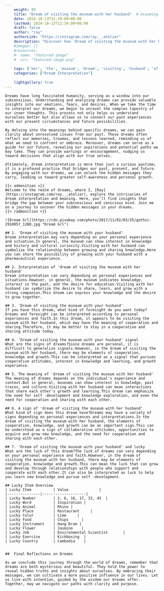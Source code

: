 ```yaml
---
    weight: 93
    title: "Dream of visiting the museum with her husband"  # Assuming 'title' column exists
    date: 2024-10-13T12:39:00+08:00
    lastmod: 2024-10-13T12:39:00+08:00
    draft: false
    author: "ray"
    authorLink: "https://instagram.com/ray._.atelier"
    description: "Discover how 'Dream of visiting the museum with her husband' can interpret your future and uncover its significant meanings in your life."
    #images: []
    #resources:
    #- name: "featured-image"
    #  src: "featured-image.png"
    
    tags: ['her', 'the', 'museum', 'Dream', 'visiting', 'husband', 'of', 'with']
    categories: ["Dream Interpretation"]
    
    lightgallery: true
---
```

    
    Dreams have long fascinated humanity, serving as a window into our subconscious. Understanding and analyzing dreams can provide valuable insights into our emotions, fears, and desires. When we take the time to interpret our dreams, we begin to unravel the complex tapestry of our inner thoughts. This process not only helps us understand ourselves better but also allows us to connect our past experiences with our present circumstances and future possibilities.
    
    By delving into the meanings behind specific dreams, we can gain clarity about unresolved issues from our past. These dreams often reflect our memories, traumas, and lessons learned, reminding us of what we need to confront or embrace. Moreover, dreams can serve as a guide for our future, revealing our aspirations and potential paths we may take. They can provide warnings or encouragement, nudging us toward decisions that align with our true selves.
    
    Ultimately, dream interpretation is more than just a curious pastime; it is a profound practice that bridges our past, present, and future. By engaging with our dreams, we can unlock the hidden messages they carry, leading us toward greater self-awareness and personal growth.
    
    {{< admonition >}}
    Welcome to the realm of dreams, where I, [Ray](https://instagram.com/ray._.atelier), explore the intricacies of dream interpretation and meaning. Here, you’ll find insights that bridge the gap between your subconscious and conscious mind. Join me on a journey to uncover the hidden messages in your dreams.
    {{< /admonition >}}
    
    ![Dream Grl](https://cdn.pixabay.com/photo/2017/11/02/03/35/gothic-2910057_1280.jpg "Dream Grl")
    
    ## 1. 'Dream of visiting the museum with your husband'
    Dream interpretation may vary depending on your personal experience and situation.In general, the museum can show interest in knowledge and history and cultural curiosity.Visiting with her husband can symbolize the relationship between growing and sharing knowledge.Here you can share the possibility of growing with your husband with a pharmaceutical experience.
    
    ## 2. Interpretation of 'dream of visiting the museum with her husband'
    Dream interpretation can vary depending on personal experiences and situations.However, in general, the museum indicates knowledge, interest in the past, and the desire for education.Visiting with her husband can symbolize the desire to share, learn, and grow with a strong companion.This dream can express your knowledge and the desire to grow together.
    
    ## 3. 'Dream of visiting the museum with your husband'
    If you have this dream, what kind of foresight do you want today?Dreams and foresight can be interpreted according to personal experiences and faith.In this dream, it appears to be visiting the museum with her husband, which may have the meaning of cooperation and sharing.Therefore, it may be better to stay in a cooperative and sharing attitude today.
    
    ## 4. 'Dream of visiting the museum with your husband' signal
    What are the signs of dreams?Since dreams are personal, it is difficult to generalize signals.However, in the dream of visiting the museum with her husband, there may be elements of cooperation, knowledge and growth.This can be interpreted as a signal that pursues cooperative attitudes, interest in knowledge and learning, and growth experience.
    
    ## 5. The meaning of 'dream of visiting the museum with her husband'
    The meaning of dreams depends on the individual's experience and context.But in general, museums can show interest in knowledge, past traces, and culture.Visiting with her husband can mean interactions that share each other's growth and learning.This dream can emphasize the need for self -development and knowledge exploration, and even the need for cooperation and sharing with each other.
    
    ## 6. A sign of 'dream of visiting the museum with her husband'
    What kind of sign does this dream have?Dreams may have a variety of signs depending on personal experiences and interpretations.In the dream of visiting the museum with her husband, the elements of cooperation, knowledge, and growth can be an important sign.This can be understood as a sign of collaborative attitudes, opportunities to acquire and grow new knowledge, and the need for cooperation and sharing with each other.
    
    ## 7. 'Dream of visiting the museum with your husband' and lucky
    What are the luck of this dream?The luck of dreams can vary depending on your personal experience and faith.However, in the dream of visiting the museum with her husband, there may be elements of cooperation, knowledge and growth.This can mean the luck that can grow and develop through relationships with people who support and cooperate with each other.It can also be interpreted as luck to help you learn new knowledge and pursue self -development.
    
    ## Lucky Item Overview
    | Lucky Item          | Value              |
    |---------------|--------------------|
    | Lucky Number        | 2, 6, 16, 17, 33, 45  |
    | Lucky Word          | Inspiration |
    | Lucky Animal        | Rhino |
    | Lucky Place         | Restaurant     |
    | Lucky Color         | Lime     |
    | Lucky Food          | Chips      |
    | Lucky Instrument    | Hang Drum |
    | Lucky Flower        | Jasmine    |
    | Lucky Job           | Environmental Scientist       |
    | Lucky Exercise      | Kickboxing  |
    | Lucky Country       | Cambodia    |
    
    
    ##  Final Reflections on Dreams
    
    As we conclude this journey through the world of dreams, remember that dreams are both mysterious and beautiful. They hold the power to reveal hidden truths and insights about ourselves. By embracing their messages, we can cultivate a more positive influence in our lives. Let us live with intention, guided by the wisdom our dreams offer. Together, may we navigate our paths with clarity and purpose.
    
